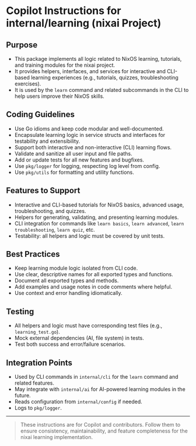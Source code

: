 # Copilot Instructions for internal/learning (nixai Project)

## Purpose
- This package implements all logic related to NixOS learning, tutorials, and training modules for the nixai project.
- It provides helpers, interfaces, and services for interactive and CLI-based learning experiences (e.g., tutorials, quizzes, troubleshooting exercises).
- It is used by the `learn` command and related subcommands in the CLI to help users improve their NixOS skills.

## Coding Guidelines
- Use Go idioms and keep code modular and well-documented.
- Encapsulate learning logic in service structs and interfaces for testability and extensibility.
- Support both interactive and non-interactive (CLI) learning flows.
- Validate and sanitize all user input and file paths.
- Add or update tests for all new features and bugfixes.
- Use `pkg/logger` for logging, respecting log level from config.
- Use `pkg/utils` for formatting and utility functions.

## Features to Support
- Interactive and CLI-based tutorials for NixOS basics, advanced usage, troubleshooting, and quizzes.
- Helpers for generating, validating, and presenting learning modules.
- CLI integration for commands like `learn basics`, `learn advanced`, `learn troubleshooting`, `learn quiz`, etc.
- Testability: all helpers and logic must be covered by unit tests.

## Best Practices
- Keep learning module logic isolated from CLI code.
- Use clear, descriptive names for all exported types and functions.
- Document all exported types and methods.
- Add examples and usage notes in code comments where helpful.
- Use context and error handling idiomatically.

## Testing
- All helpers and logic must have corresponding test files (e.g., `learning_test.go`).
- Mock external dependencies (AI, file system) in tests.
- Test both success and error/failure scenarios.

## Integration Points
- Used by CLI commands in `internal/cli` for the `learn` command and related features.
- May integrate with `internal/ai` for AI-powered learning modules in the future.
- Reads configuration from `internal/config` if needed.
- Logs to `pkg/logger`.

---
> These instructions are for Copilot and contributors. Follow them to ensure consistency, maintainability, and feature completeness for the nixai learning implementation.

